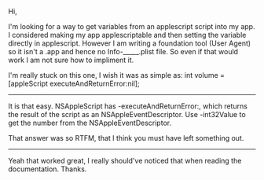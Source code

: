 Hi,

I'm looking for a way to get variables from an applescript script into my app. I considered making my app applescriptable and then setting the variable directly in applescript. However I am writing a foundation tool (User Agent) so it isn't a .app and hence no Info-_____.plist file. So even if that would work I am not sure how to impliment it.

I'm really stuck on this one, I wish it was as simple as: int volume = [appleScript executeAndReturnError:nil];

----

It is that easy. NSAppleScript has -executeAndReturnError:, which returns the result of the script as an NSAppleEventDescriptor. Use -int32Value to get the number from the NSAppleEventDescriptor.

That answer was so RTFM, that I think you must have left something out.

----

Yeah that worked great, I really should've noticed that when reading the documentation. Thanks.
